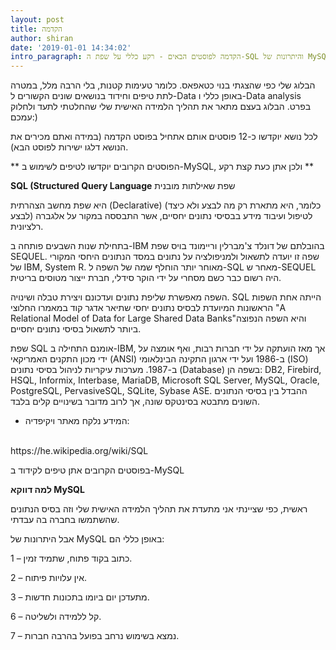 ```yaml
---
layout: post
title: הקדמה
author: shiran
date: '2019-01-01 14:34:02'
intro_paragraph: הקדמה לפוסטים הבאים - רקע כללי על שפת ה-SQL והיתרונות של MySQL כ-Database
---
```


הבלוג שלי כפי שהצגתי בנוי כטאפאס. כלומר טעימות קטנות, בלי הרבה מלל, במטרה לתת טיפים וחידוד בנושאים שונים הקשורים ל-Data באופן כללי ו-Data analysis בפרט. 
הבלוג בעצם מתאר את תהליך הלמידה האישית שלי שהחלטתי לתעד ולחלוק עמכם:)

לכל נושא יוקדשו כ-12 פוסטים אותם אתחיל בפוסט הקדמה (במידה ואתם מכירים את הנושא דלגו ישירות לפוסט הבא).

** הפוסטים הקרובים יוקדשו לטיפים לשימוש ב-MySQL, ולכן אתן כעת קצת רקע **


**SQL (Structured Query Language** 
שפת שאילתות מובנית

היא שפת מחשב הצהרתית (Declarative) (כלומר, היא מתארת רק מה לבצע ולא כיצד לבצע) לטיפול ועיבוד מידע בבסיסי נתונים יחסיים, אשר התבססה במקור על אלגברה רלציונית. 

בתחילת שנות השבעים פותחה ב-IBM בהובלתם של דונלד צ'מברלין וריימונד בויס שפת SEQUEL. שפה זו יועדה לתשאול ולמניפולציה על נתונים במסד הנתונים היחסי המקורי של IBM, ‏System R. מאוחר יותר הוחלף שמה של השפה ל-SQL מאחר ש-SEQUEL היה רשום כבר כשם מסחרי על ידי הוקר סידלי, חברת ייצור מטוסים בריטית.

השפה מאפשרת שליפת נתונים ועדכונם ויצירת טבלה ושינויה. SQL הייתה אחת השפות הראשונות המיועדת לבסיס נתונים יחסי שתיאר אדגר קוד במאמרו החלוצי "A Relational Model of Data for Large Shared Data Banks"‏ והיא השפה הנפוצה ביותר לתשאול בסיסי נתונים יחסיים.

שפת SQL אומנם התחילה ב-IBM, אך מאז הועתקה על ידי חברות רבות, ואף אומצה על ידי מכון התקנים האמריקאי (ANSI) ב-1986 ועל ידי ארגון התקינה הבינלאומי (ISO) ב-1987. 
מערכות עיקריות לניהול בסיסי נתונים (Database) בשפה הן: DB2, Firebird, HSQL, Informix, Interbase, MariaDB, Microsoft SQL Server, MySQL, Oracle, PostgreSQL, PervasiveSQL, SQLite, Sybase ASE. ההבדל בין בסיסי הנתונים השונים מתבטא בסינטקס שונה, אך לרוב מדובר בשינויים קלים בלבד.

* המידע נלקח מאתר ויקיפדיה:
<br>
 https://he.wikipedia.org/wiki/SQL 

בפוסטים הקרובים אתן טיפים לקידוד ב-MySQL 

**למה דווקא MySQL**

ראשית, כפי שציינתי אני מתעדת את תהליך הלמידה האישית שלי וזה בסיס הנתונים שהשתמשו בחברה בה עבדתי.

אבל היתרונות של MySQL באופן כללי הם:

1 – כתוב בקוד פתוח, שתמיד זמין.

2 – אין עלויות פיתוח.

3 – מתעדכן יום ביומו בתכונות חדשות.

6 – קל ללמידה ולשליטה.

7 – נמצא בשימוש נרחב בפועל בהרבה חברות.





